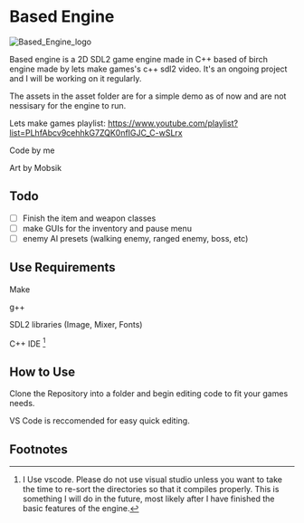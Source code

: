 # Based Engine

![Based_Engine_logo](https://user-images.githubusercontent.com/76536315/235335455-d4e34e22-4040-49be-ba77-31bdb6cd34b4.png)

Based engine is a 2D SDL2 game engine made in C++ based of birch engine made by lets make games's c++ sdl2 video. It's an ongoing project and I will be working on it regularly.

The assets in the asset folder are for a simple demo as of now and are not nessisary for the engine to run.

Lets make games playlist:
<https://www.youtube.com/playlist?list=PLhfAbcv9cehhkG7ZQK0nfIGJC_C-wSLrx>

Code by me

Art by Mobsik

## Todo

- [ ] Finish the item and weapon classes
- [ ] make GUIs for the inventory and pause menu
- [ ] enemy AI presets (walking enemy, ranged enemy, boss, etc)

## Use Requirements

Make

g++

SDL2 libraries (Image, Mixer, Fonts)

C++ IDE [^1]

[^1]: I Use vscode. Please do not use visual studio unless you want to take the time to re-sort the directories so that it compiles properly. This is something I will do in the future, most likely after I have finished the basic features of the engine.

## How to Use

Clone the Repository into a folder and begin editing code to fit your games needs.

VS Code is reccomended for easy quick editing.

## Footnotes
